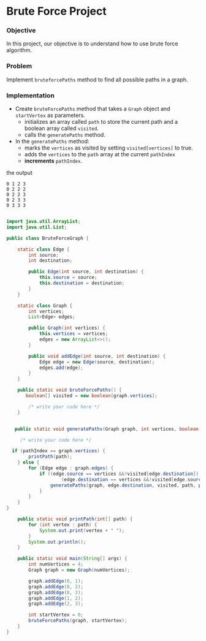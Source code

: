 # Brute Force Project


### Objective

In this project, our objective is to understand how to use brute force algorithm.


### Problem


Implement `bruteforcePaths` method to find all possible paths in a graph.

### Implementation

* Create `bruteForcePaths` method that takes a `Graph` object and `startVertex` as parameters.
   *  initializes an array called `path` to store the current path and a boolean array called `visited`.
   *  calls the `generatePaths` method.
* In the `generatePaths` method:
     *  marks the `vertices` as visited by setting `visited[vertices]` to true.
     *  adds the `vertices` to the `path` array at the current `pathIndex`
     *   **increments** `pathIndex`.

the output
  ```
0 1 2 3 
0 2 2 2 
0 2 2 3 
0 2 3 3 
0 3 3 3 
 ```

```java

import java.util.ArrayList;
import java.util.List;

public class BruteForceGraph {

    static class Edge {
        int source;
        int destination;

        public Edge(int source, int destination) {
            this.source = source;
            this.destination = destination;
        }
    }

    static class Graph {
        int vertices;
        List<Edge> edges;

        public Graph(int vertices) {
            this.vertices = vertices;
            edges = new ArrayList<>();
        }

        public void addEdge(int source, int destination) {
            Edge edge = new Edge(source, destination);
            edges.add(edge);
        }
    }

    public static void bruteForcePaths() {
       boolean[] visited = new boolean[graph.vertices];

        /* write your code here */
    }


   public static void generatePaths(Graph graph, int vertices, boolean[] visited, int[] path, int pathIndex) {

     /* write your code here */

  if (pathIndex == graph.vertices) {
        printPath(path);
    } else {
        for (Edge edge : graph.edges) {
            if ((edge.source == vertices &&!visited[edge.destination]) ||
                    (edge.destination == vertices &&!visited[edge.source])) {
                generatePaths(graph, edge.destination, visited, path, pathIndex);
            }
        }
    }
}

    public static void printPath(int[] path) {
        for (int vertex : path) {
            System.out.print(vertex + " ");
        }
        System.out.println();
    }

    public static void main(String[] args) {
        int numVertices = 4;
        Graph graph = new Graph(numVertices);

        graph.addEdge(0, 1);
        graph.addEdge(0, 2);
        graph.addEdge(0, 3);
        graph.addEdge(1, 2);
        graph.addEdge(2, 3);

        int startVertex = 0;
        bruteForcePaths(graph, startVertex);
    }
}


```
